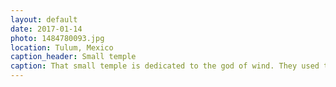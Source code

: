 ```yaml
---
layout: default
date: 2017-01-14
photo: 1484780093.jpg
location: Tulum, Mexico
caption_header: Small temple
caption: That small temple is dedicated to the god of wind. They used to make offering to their gods in small altars, usually fishes and other items that they would either find or build.
---
```

